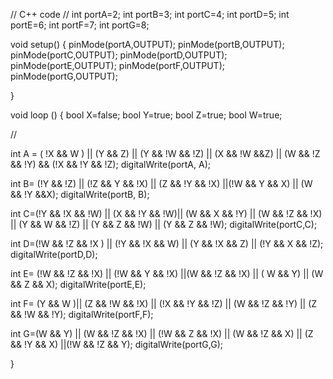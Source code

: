 // C++ code
//
int portA=2;
int portB=3;
int portC=4;
int portD=5;
int portE=6;
int portF=7;
int portG=8;



void setup()
{
  pinMode(portA,OUTPUT);
  pinMode(portB,OUTPUT);
  pinMode(portC,OUTPUT);
  pinMode(portD,OUTPUT);
  pinMode(portE,OUTPUT);
  pinMode(portF,OUTPUT);
  pinMode(portG,OUTPUT);
  
}

void loop ()
{
 bool X=false;
 bool Y=true;
 bool Z=true;
 bool W=true;
  
 //
 
 int A = ( !X && W ) || (Y && Z) || (Y && !W && !Z) || (X && !W &&Z) || (W && !Z && !Y) && (!X && !Y && !Z); 
 digitalWrite(portA, A);
  
 int B= (!Y && !Z) || (!Z && Y && !X) || (Z && !Y && !X) ||(!W && Y && X) || (W && !Y &&X);
 digitalWrite(portB, B);
  
 int C=(!Y && !X && !W) || (X && !Y && !W)|| (W && X && !Y) || (W && !Z && !X) || (Y && W && !Z) || (Y && Z && !W) || (Y && Z && !W); 
 digitalWrite(portC,C);
  
 int D=(!W && !Z && !X ) || (!Y && !X && W) || (Y && !X && Z) || (!Y && X && !Z);
 digitalWrite(portD,D); 
  
 int E= (!W && !Z && !X) || (!W && Y && !X) ||(W && !Z && !X) || ( W && Y) || (W && Z && X);
 digitalWrite(portE,E);
  
 int F= (Y && W )|| (Z && !W && !X) || (!X && !Y && !Z) || (W && !Z && !Y) || (Z && !W && !Y);
 digitalWrite(portF,F);

 int G=(W && Y) || (W && !Z && !X) || (!W && Z && !X) || (W && !Z && X) || (Z && !Y && X) ||(!W && !Z  && Y);
 digitalWrite(portG,G);
 
}
